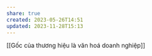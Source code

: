 ```yaml
---
share: true
created: 2023-05-26T14:51
updated: 2023-11-28T15:13
---
```

[[Gốc của thương hiệu là văn hoá doanh nghiệp]]